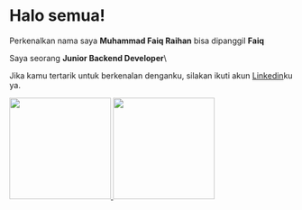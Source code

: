 # Halo semua! 

Perkenalkan nama saya **Muhammad Faiq Raihan** bisa dipanggil **Faiq**

Saya seorang **Junior Backend Developer**\

Jika kamu tertarik untuk berkenalan denganku, silakan ikuti akun [Linkedin](https://www.linkedin.com/in/raihanfaiq)ku ya.

<p align="left">
<a href="https://github.com/raihanfaiq72">
  <img height="180em" src="https://github-readme-stats-eight-theta.vercel.app/api?username=raihanfaiq72&show_icons=true&theme=algolia&include_all_commits=true&count_private=true"/>
  <img height="180em" src="https://github-readme-stats-eight-theta.vercel.app/api/top-langs/?username=raihanfaiq72&layout=compact&langs_count=8&theme=algolia"/>
</a>
</p>
